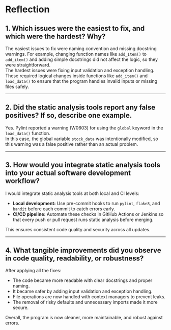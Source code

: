 # Reflection

## 1. Which issues were the easiest to fix, and which were the hardest? Why?

The easiest issues to fix were naming convention and missing docstring warnings. 
For example, changing function names like `add_Item()` to `add_item()` and adding simple docstrings 
did not affect the logic, so they were straightforward.  
The hardest issues were fixing input validation and exception handling. 
These required logical changes inside functions like `add_item()` and `load_data()` 
to ensure that the program handles invalid inputs or missing files safely.

---

## 2. Did the static analysis tools report any false positives? If so, describe one example.

Yes. Pylint reported a warning (W0603) for using the `global` keyword in the `load_data()` function.  
In this case, the global variable `stock_data` was intentionally modified, 
so this warning was a false positive rather than an actual problem.

---

## 3. How would you integrate static analysis tools into your actual software development workflow?

I would integrate static analysis tools at both local and CI levels:

- **Local development:** Use pre-commit hooks to run `pylint`, `flake8`, and `bandit` 
  before each commit to catch errors early.
- **CI/CD pipeline:** Automate these checks in GitHub Actions or Jenkins 
  so that every push or pull request runs static analysis before merging.

This ensures consistent code quality and security across all updates.

---

## 4. What tangible improvements did you observe in code quality, readability, or robustness?

After applying all the fixes:
- The code became more readable with clear docstrings and proper naming.
- It became safer by adding input validation and exception handling.
- File operations are now handled with context managers to prevent leaks.
- The removal of risky defaults and unnecessary imports made it more secure.

Overall, the program is now cleaner, more maintainable, and robust against errors.